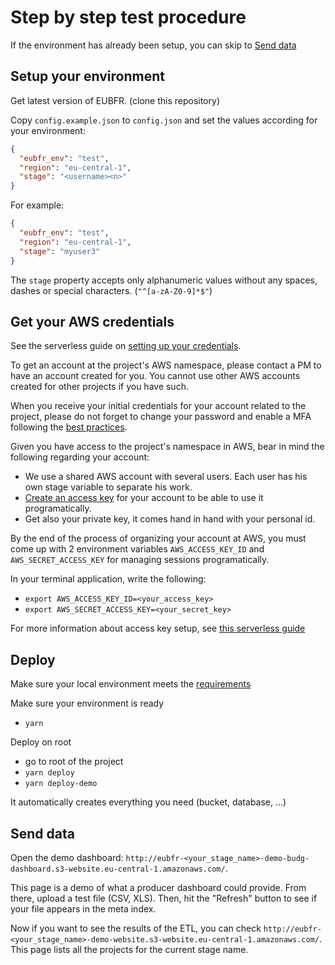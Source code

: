 # Step by step test procedure

If the environment has already been setup, you can skip to [Send data](#send-data)

## Setup your environment

Get latest version of EUBFR. (clone this repository)

Copy `config.example.json` to `config.json` and set the values according for your environment:

```json
{
  "eubfr_env": "test",
  "region": "eu-central-1",
  "stage": "<username><n>"
}
```

For example:

```json
{
  "eubfr_env": "test",
  "region": "eu-central-1",
  "stage": "myuser3"
}
```

The `stage` property accepts only alphanumeric values without any spaces, dashes or special characters. (`"^[a-zA-Z0-9]*$"`)

## Get your AWS credentials

See the serverless guide on [setting up your credentials](https://serverless.com/framework/docs/providers/aws/guide/credentials/).

To get an account at the project's AWS namespace, please contact a PM to have an account created for you. You cannot use other AWS accounts created for other projects if you have such.

When you receive your initial credentials for your account related to the project, please do not forget to change your password and enable a MFA following the [best practices](http://docs.aws.amazon.com/IAM/latest/UserGuide/best-practices.html).

Given you have access to the project's namespace in AWS, bear in mind the following regarding your account:

* We use a shared AWS account with several users. Each user has his own stage variable to separate his work.
* [Create an access key](http://docs.aws.amazon.com/IAM/latest/UserGuide/id_credentials_access-keys.html) for your account to be able to use it programatically.
* Get also your private key, it comes hand in hand with your personal id.

By the end of the process of organizing your account at AWS, you must come up with 2 environment variables `AWS_ACCESS_KEY_ID` and `AWS_SECRET_ACCESS_KEY` for managing sessions programatically.

In your terminal application, write the following:

* `export AWS_ACCESS_KEY_ID=<your_access_key>`
* `export AWS_SECRET_ACCESS_KEY=<your_secret_key>`

For more information about access key setup, see [this serverless guide](https://serverless.com/framework/docs/providers/aws/guide/credentials/)

## Deploy

Make sure your local environment meets the [requirements](https://github.com/ec-europa/eubfr-data-lake#requirements)

Make sure your environment is ready

* `yarn`

Deploy on root

* go to root of the project
* `yarn deploy`
* `yarn deploy-demo`

It automatically creates everything you need (bucket, database, ...)

## Send data

Open the demo dashboard: `http://eubfr-<your_stage_name>-demo-budg-dashboard.s3-website.eu-central-1.amazonaws.com/`.

This page is a demo of what a producer dashboard could provide. From there, upload a test file (CSV, XLS). Then, hit the "Refresh" button to see if your file appears in the meta index.

Now if you want to see the results of the ETL, you can check `http://eubfr-<your_stage_name>-demo-website.s3-website.eu-central-1.amazonaws.com/`. This page lists all the projects for the current stage name.
